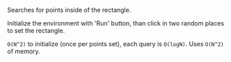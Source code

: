 Searches for points inside of the rectangle.

Initialize the environment with 'Run' button, than click in two random places
to set the rectangle.

`O(N^2)` to initialize (once per points set), each query is `O(logN)`.
Uses `O(N^2)` of memory.
